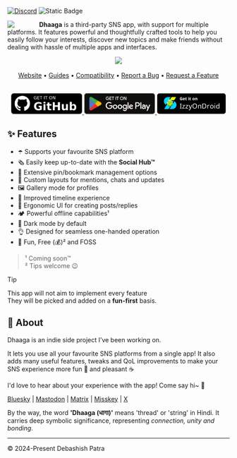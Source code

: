 <!-- SOCIALS -->
[![Discord](https://img.shields.io/discord/1131212086446391430?logo=discord&style=flat&label=Chat)](https://discord.gg/kMp5JA9jwD)
![Static Badge](https://img.shields.io/badge/Sponsor-Me-f79a13)
<!-- SOCIALS -->

<img width="64"
src="https://github.com/user-attachments/assets/1718fef2-f10a-4a72-b7cb-819e85d56143"
align="left"
style="margin-right:8px"/>

**Dhaaga** is a third-party SNS app, with support for multiple platforms.
It features powerful and thoughtfully crafted tools to help you easily follow 
your interests, discover new topics and make friends without dealing with 
hassle of multiple apps and interfaces.


<div align="center">
  <img width="720px"  src="https://repository-images.githubusercontent.com/664825261/58e60a61-2d3b-4275-89bc-c180adb58a7d" style="top:80px"/>
</div>

<p align="center">
  <a href="https://suvam.io/dhaaga">Website</a> •
  <a href="https://suvam.io/dhaaga/guides">Guides</a> •
  <a href="https://suvam.io/dhaaga/compatibility">Compatibility</a> •
  <a href="https://github.com/suvam0451/dhaaga/issues/new?assignees=&labels=bug&projects=&template=bug_report.yml">Report a Bug</a> •
  <a href="https://github.com/suvam0451/dhaaga/issues/new?assignees=&labels=enhancement&projects=&template=feature_request.yml">Request a Feature</a>
</p>


<div align="center" style="margin-top:32px">
  <a href="https://github.com/suvam0451/dhaaga/releases/latest" target="_blank">
    <img src="./.github/badges/github.png" height="48px"/>
  </a>
  <a href="https://play.google.com/store/apps/details?id=io.suvam.dhaaga" target="_blank">    
    <img src="./.github/badges/google_play.svg" height="48px"/>
  </a>
  <a href="https://apt.izzysoft.de/fdroid/index/apk/io.suvam.dhaaga.lite" target="_blank">
    <img src="./.github/badges/izzy_on_droid.png" height="48px"/>
  </a>
</div>

## ✨ Features

- ☂️ Supports your favourite SNS platform
- 🗞️ Easily keep up-to-date with the **Social Hub™**
- 📍 Extensive pin/bookmark management options
- 📩 Custom layouts for mentions, chats and updates
- 🖼️ Gallery mode for profiles
- 📰 Improved timeline experience
- 💬 Ergonomic UI for creating posts/replies
- 🏕️ Powerful offline capabilities¹
- 🦉 Dark mode by default
- 👌 Designed for seamless one-handed operation
- 🥳 Fun, Free (💰)² and FOSS

> ¹ Coming soon™<br/>
> ² Tips welcome 😉

> [!TIP]
> This app will not aim to implement every feature</br> 
> They will be picked and added on a **fun-first** basis.

## 💁 About

Dhaaga is an indie side project I’ve been working on.

It lets you use all your favourite SNS platforms from a single 
app! It also adds many useful features, tweaks and QoL improvements
to make your SNS experience more fun 🥳 and pleasant ☕

I'd love to hear about your experience with the app! Come say hi~ 🤗

[Bluesky](https://bsky.app/profile/suvam.io) |
[Mastodon](https://mastodon.social/@suvam) |
[Matrix](https://matrix.to/@suvam:matrix.org#/@suvam:matrix.org) |
[Misskey](https://misskey.io/@suvam0451) |
[X](https://x.com/suvam0451)

By the way, the word **'Dhaaga (धागा)'** means 'thread' or
'string' in Hindi.
It carries deep symbolic significance,
representing *connection, unity and bonding*.

---

© 2024-Present Debashish Patra 

